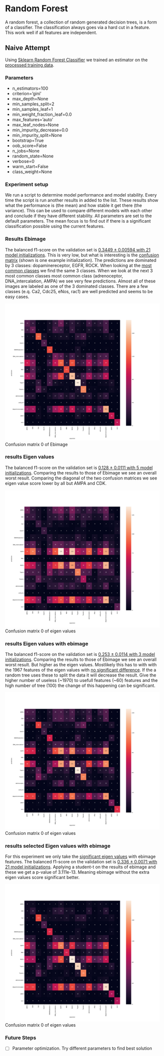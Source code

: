 # Random Forest

A random forest, a collection of random generated decision trees, is a form of a classifier.
The classification always goes via a hard cut in a feature.
This work well if all features are independent.

## Naive Attempt

Using [Sklearn Random Forest Classifier](https://scikit-learn.org/stable/modules/generated/sklearn.ensemble.RandomForestClassifier.html) we trained an estimator on the [processed training data](../2.process-data/README.md).

### Parameters

- n_estimators=100
- criterion=’gini’
- max_depth=None
- min_samples_split=2
- min_samples_leaf=1
- min_weight_fraction_leaf=0.0
- max_features=’auto’
- max_leaf_nodes=None
- min_impurity_decrease=0.0
- min_impurity_split=None
- bootstrap=True
- oob_score=False
- n_jobs=None
- random_state=None
- verbose=0
- warm_start=False
- class_weight=None

### Experiment setup

We run a script to determine model performance and model stability. 
Every time the script is run another results in added to the list. 
These results show what the performance is (the mean) and how stable it get there (the variance).
This can be used to compare different models with each other and conclude if they have different stability.
All parameters are set to the default parameters.
The mean focus is to find out if there is a significant classification possible using the current features.

### Results Ebimage

The balanced f1-score on the validation set is [0.3449 ± 0.00594 with 21 model initializations](results_ebimage/all_scores.csv).
This is very low, but what is interesting is the [confusion matrix](results/0/confusion_matrix.png) (shown is one example initialization).
The predictions are dominated by 3 classes: dopaminereceptor, EGFR, ROCK.
When looking at the [most common classes](../2.process-data/results/target_counts.tsv) we find the same 3 classes.
When we look at the next 3 most common classes most common class (adrenoceptor, DNA_intercalation, AMPA) we see very few predictions. Almost all of these images are labeled as one of the 3 dominated classes.
There are a few classes (e.q. Ca2, Cdc25, eNos, rac1) are well predicted and seems to be easy cases.

![confusion matrix](results_ebimage/0/confusion_matrix.png)
Confusion matrix 0 of Ebimage

### results Eigen values

The balanced f1-score on the validation set is [0.128 ± 0.0111 with 5 model initializations](results_eigenvalue/all_scores.csv).
Comparing the results to those of Ebimage we see an overall worst result.
Comparing the diagonal of the two confusion matrices we see eigen value score lower by all but AMPA and CDK.

![confusion matrix](results_eigenvalue/0/confusion_matrix.png)
Confusion matrix 0 of eigen values

### results Eigen values with ebimage

The balanced f1-score on the validation set is [0.253 ± 0.0114 with 3 model initializations](results_ebimage+eigenvalue/all_scores.csv).
Comparing the results to those of Ebimage we see an overall worst result.
But higher as the eigen values.
Mostlikely this has to with with the 1967 features of the eigen values with [no significant difference](../2.process-data/scripts/html/2.1.analysing-eigen-values.html).
If the a random tree uses these to split the data it will decrease the result.
Give the higher number of useless (~1970) to usefull features (~60) features and the high number of tree (100) the change of this happening can be significant.

![confusion matrix](results_ebimage+eigenvalue/0/confusion_matrix.png)
Confusion matrix 0 of eigen values

### results selected Eigen values with ebimage

For this experiment we only take the [significant eigen values](../2.process-data/scripts/html/2.1.analysing-eigen-values.html) with ebimage features.
The balanced f1-score on the validation set is [0.336 ± 0.0071 with 21 model initializations](results_ebimage+selected_eigenvalue/all_scores.csv).
Applying a student-t on the results of ebimage and these we get a p-value of 3.111e-13.
Meaning ebimage without the extra eigen values score significant better.

![confusion matrix](results_ebimage+selected_eigenvalue/0/confusion_matrix.png)
Confusion matrix 0 of eigen values

### Future Steps

- [ ] Parameter optimization. Try different parameters to find best solution
